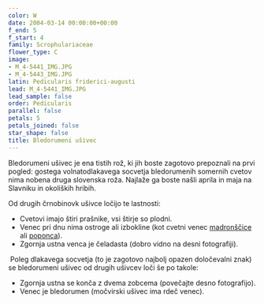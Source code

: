 ```yaml
---
color: W
date: 2004-03-14 00:00:00+00:00
f_end: 5
f_start: 4
family: Scrophulariaceae
flower_type: C
image:
- M_4-5441_IMG.JPG
- M_4-5443_IMG.JPG
latin: Pedicularis friderici-augusti
lead: M_4-5441_IMG.JPG
lead_sample: false
order: Pedicularis
parallel: false
petals: 5
petals_joined: false
star_shape: false
title: Bledorumeni ušivec
---
```

Bledorumeni ušivec je ena tistih rož, ki jih boste zagotovo prepoznali na prvi pogled: gostega volnatodlakavega socvetja bledorumenih somernih cvetov nima nobena druga slovenska roža. Najlaže ga boste našli aprila in maja na Slavniku in okoliških hribih.

Od drugih črnobinovk ušivce ločijo te lastnosti:

-   Cvetovi imajo štiri prašnike, vsi štirje so plodni.
-   Venec pri dnu nima ostroge ali izbokline (kot cvetni venec [madronščice](../linariavulgaris/) ali [poponca](../cymbalariamuralis/)).
-   Zgornja ustna venca je čeladasta (dobro vidno na desni fotografiji).

 Poleg dlakavega socvetja (to je zagotovo najbolj opazen določevalni znak) se bledorumeni ušivec od drugih ušivcev loči še po takole:

-   Zgornja ustna se konča z dvema zobcema (povečajte desno fotografijo).
-   Venec je bledorumen (močvirski ušivec ima rdeč venec).
